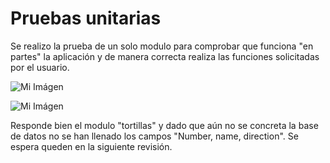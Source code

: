 # Pruebas unitarias

Se realizo la prueba de un solo modulo para comprobar que funciona "en partes" la aplicación y de manera correcta realiza las funciones solicitadas por el usuario.

![Mi Imágen](/archivos/proyecto/unit.jpeg) 

![Mi Imágen](/archivos/proyecto/vista2.jpeg) 

Responde bien el modulo "tortillas" y dado que aún no se concreta la base de datos no se han llenado los campos "Number, name, direction". 
Se espera queden en la siguiente revisión. 

